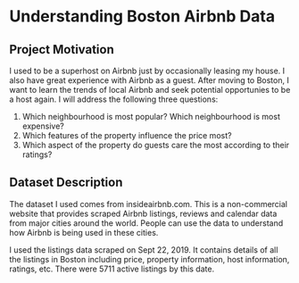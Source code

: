 # Understanding Boston Airbnb Data #

## Project Motivation ##

I used to be a superhost on Airbnb just by occasionally leasing my house. I also have great experience with Airbnb as a guest. After moving to Boston, I want to learn the trends of local Airbnb and seek potential opportunies to be a host again. I will address the following three questions:

1. Which neighbourhood is most popular? Which neighbourhood is most expensive?
2. Which features of the property influence the price most?
3. Which aspect of the property do guests care the most according to their ratings?

## Dataset Description  ##

The dataset I used comes from insideairbnb.com. This is a non-commercial website that provides scraped Airbnb listings, reviews and calendar data from major cities around the world. People can use the data to understand how Airbnb is being used in these cities.

I used the listings data scraped on Sept 22, 2019. It contains details of all the listings in Boston including price, property information, host information, ratings, etc. There were 5711 active listings by this date.



